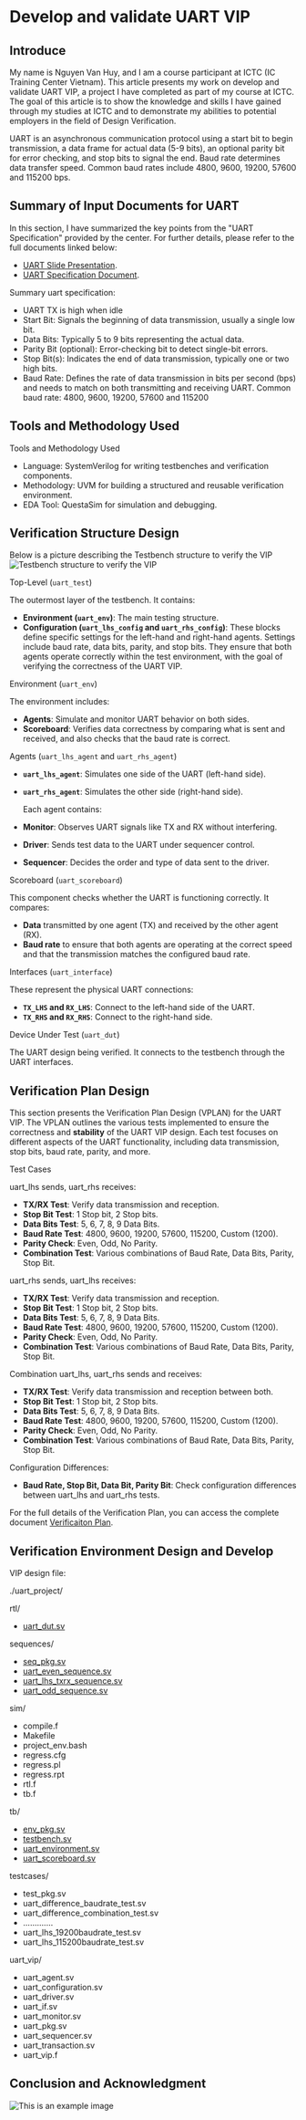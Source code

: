 # Develop and validate UART VIP

## Introduce
My name is Nguyen Van Huy, and I am a course participant at ICTC (IC Training Center Vietnam). This article presents my work on develop and validate UART VIP, a project I have completed as part of my course at ICTC. The goal of this article is to show the knowledge and skills I have gained through my studies at ICTC and to demonstrate my abilities to potential employers in the field of Design Verification.

UART is an asynchronous communication protocol using a start bit to begin transmission, a data frame for actual data (5-9 bits), an optional parity bit for error checking, and stop bits to signal the end. Baud rate determines data transfer speed. Common baud rates include 4800, 9600, 19200, 57600 and 115200 bps.

## Summary of Input Documents for UART

In this section, I have summarized the key points from the "UART Specification" provided by the center.
For further details, please refer to the full documents linked below:
- [UART Slide Presentation](https://github.com/huynv1212/Uart_Verification/blob/b7d4db5c69995b3bbfcb4ec77676a7f98ebc095e/14.%20Project%202.%20Develop%20and%20validate%20UART%20VIP.pdf).
- [UART Specification Document](https://github.com/huynv1212/Uart_Verification/blob/dbb30989dad604e863c3684781a27175cdc2aa41/UART%20Protocol%20summary.pdf).

Summary uart specification:
- UART TX is high when idle
- Start Bit: Signals the beginning of data transmission, usually a single low bit.
- Data Bits: Typically 5 to 9 bits representing the actual data.
- Parity Bit (optional): Error-checking bit to detect single-bit errors.
- Stop Bit(s): Indicates the end of data transmission, typically one or two high bits.
- Baud Rate: Defines the rate of data transmission in bits per second (bps) and needs to match on
both transmitting and receiving UART. Common baud rate: 4800, 9600, 19200, 57600 and
115200

## Tools and Methodology Used
Tools and Methodology Used
- Language: SystemVerilog for writing testbenches and verification components.
- Methodology: UVM for building a structured and reusable verification environment.
- EDA Tool: QuestaSim for simulation and debugging.
## Verification Structure Design
Below is a picture describing the Testbench structure to verify the VIP
![Testbench structure to verify the VIP](Structure_env.png)

Top-Level (`uart_test`)

  The outermost layer of the testbench. It contains:
- **Environment (`uart_env`)**: The main testing structure.
- **Configuration (`uart_lhs_config` and `uart_rhs_config`)**: These blocks define specific settings for the left-hand and right-hand agents. Settings include baud rate, data bits, parity, and stop bits. They ensure that both agents operate correctly within the test environment, with the goal of verifying the correctness of the UART VIP.

Environment (`uart_env`)

  The environment includes:
- **Agents**: Simulate and monitor UART behavior on both sides.
- **Scoreboard**: Verifies data correctness by comparing what is sent and received, and also checks that the baud rate is correct.

Agents (`uart_lhs_agent` and `uart_rhs_agent`)

- **`uart_lhs_agent`**: Simulates one side of the UART (left-hand side).
- **`uart_rhs_agent`**: Simulates the other side (right-hand side).

  Each agent contains:
- **Monitor**: Observes UART signals like TX and RX without interfering.
- **Driver**: Sends test data to the UART under sequencer control.
- **Sequencer**: Decides the order and type of data sent to the driver.

Scoreboard (`uart_scoreboard`)

  This component checks whether the UART is functioning correctly. It compares:
- **Data** transmitted by one agent (TX) and received by the other agent (RX).
- **Baud rate** to ensure that both agents are operating at the correct speed and that the transmission matches the configured baud rate.

Interfaces (`uart_interface`)

  These represent the physical UART connections:
- **`TX_LHS` and `RX_LHS`**: Connect to the left-hand side of the UART.
- **`TX_RHS` and `RX_RHS`**: Connect to the right-hand side.

Device Under Test (`uart_dut`)

  The UART design being verified. It connects to the testbench through the UART interfaces.


## Verification Plan Design

This section presents the Verification Plan Design (VPLAN) for the UART VIP. The VPLAN outlines the various tests implemented to ensure the correctness and **stability** of the UART VIP design. Each test focuses on different aspects of the UART functionality, including data transmission, stop bits, baud rate, parity, and more.

 Test Cases

 uart_lhs sends, uart_rhs receives:
- **TX/RX Test**: Verify data transmission and reception.
- **Stop Bit Test**: 1 Stop bit, 2 Stop bits.
- **Data Bits Test**: 5, 6, 7, 8, 9 Data Bits.
- **Baud Rate Test**: 4800, 9600, 19200, 57600, 115200, Custom (1200).
- **Parity Check**: Even, Odd, No Parity.
- **Combination Test**: Various combinations of Baud Rate, Data Bits, Parity, Stop Bit.

 uart_rhs sends, uart_lhs receives:
- **TX/RX Test**: Verify data transmission and reception.
- **Stop Bit Test**: 1 Stop bit, 2 Stop bits.
- **Data Bits Test**: 5, 6, 7, 8, 9 Data Bits.
- **Baud Rate Test**: 4800, 9600, 19200, 57600, 115200, Custom (1200).
- **Parity Check**: Even, Odd, No Parity.
- **Combination Test**: Various combinations of Baud Rate, Data Bits, Parity, Stop Bit.

 Combination uart_lhs, uart_rhs sends and receives:
- **TX/RX Test**: Verify data transmission and reception between both.
- **Stop Bit Test**: 1 Stop bit, 2 Stop bits.
- **Data Bits Test**: 5, 6, 7, 8, 9 Data Bits.
- **Baud Rate Test**: 4800, 9600, 19200, 57600, 115200, Custom (1200).
- **Parity Check**: Even, Odd, No Parity.
- **Combination Test**: Various combinations of Baud Rate, Data Bits, Parity, Stop Bit.

 Configuration Differences:
- **Baud Rate, Stop Bit, Data Bit, Parity Bit**: Check configuration differences between uart_lhs and uart_rhs tests.

For the full details of the Verification Plan, you can access the complete document [Verificaiton Plan](https://github.com/huynv1212/UartVIP_Validate/blob/903e1a611db39d9579050f9294129ad9d9d820a3/Vplan_UART_nguyenvanhuy%20_ver2.pdf).

## Verification Environment Design and Develop
VIP design file:

./uart_project/

rtl/

- [uart_dut.sv](https://github.com/huynv1212/UartVIP_Validate/blob/e48f88ff2dee80b85d31d7b4f32b3cc3e783d7aa/uart_dut.sv)
  
sequences/

- [seq_pkg.sv](https://github.com/huynv1212/UartVIP_Validate/blob/665601db6a5d7be7f2dec6c5bbd0dbff449aa172/seq_pkg.sv)
- [uart_even_sequence.sv](https://github.com/huynv1212/UartVIP_Validate/blob/8c9dcdca5c31916e94014b483c457792254815bf/uart_even_sequence.sv)
- [uart_lhs_txrx_sequence.sv](https://github.com/huynv1212/UartVIP_Validate/blob/60e19e3dad8b51550d6e4ab84773c1e632b1fa8d/uart_lhs_rhs_sequence.sv)
- [uart_odd_sequence.sv](https://github.com/huynv1212/UartVIP_Validate/blob/134b1c842e4b1ba6b0caba7acb7d6f6319c65d8d/uart_odd_sequence.sv)
 
sim/

- compile.f
- Makefile
- project_env.bash
- regress.cfg
- regress.pl
- regress.rpt
- rtl.f
- tb.f
  
tb/

- [env_pkg.sv](https://github.com/huynv1212/UartVIP_Validate/blob/35ae756344e20a3c525e332bc83b54c7026c64dc/env_pkg.sv)
- [testbench.sv](https://github.com/huynv1212/UartVIP_Validate/blob/2288af881aea117b09f7c011f67e83f1265015dc/testbench.sv)
- [uart_environment.sv](https://github.com/huynv1212/UartVIP_Validate/blob/c3d75c0b5ae23496699fc86b5a339221e4778ef3/testbench.sv)
- [uart_scoreboard.sv](https://github.com/huynv1212/UartVIP_Validate/blob/ba0c40311b22ae35a36fbc2ac3c0e172c8338d55/scoreboard.sv)
  
testcases/

- test_pkg.sv
- uart_difference_baudrate_test.sv
- uart_difference_combination_test.sv
- .............
- uart_lhs_19200baudrate_test.sv
- uart_lhs_115200baudrate_test.sv
  
uart_vip/

- uart_agent.sv
- uart_configuration.sv
- uart_driver.sv
- uart_if.sv
- uart_monitor.sv
- uart_pkg.sv
- uart_sequencer.sv
- uart_transaction.sv
- uart_vip.f


## Conclusion and Acknowledgment


![This is an example image](Structure_env.png)

